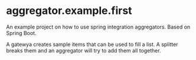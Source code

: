 # aggregator.example.first
An example project on how to use spring integration aggregators. Based on Spring Boot.

A gatewya creates sample items that can be used to fill a list. A splitter breaks them and an aggregator will try to add them all together.
